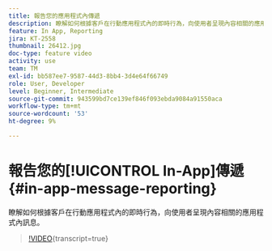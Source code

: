 ```yaml
---
title: 報告您的應用程式內傳遞
description: 瞭解如何根據客戶在行動應用程式內的即時行為，向使用者呈現內容相關的應用程式內訊息。
feature: In App, Reporting
jira: KT-2558
thumbnail: 26412.jpg
doc-type: feature video
activity: use
team: TM
exl-id: bb587ee7-9587-44d3-8bb4-3d4e64f66749
role: User, Developer
level: Beginner, Intermediate
source-git-commit: 943599bd7ce139ef846f093ebda9084a91550aca
workflow-type: tm+mt
source-wordcount: '53'
ht-degree: 9%

---
```


# 報告您的[!UICONTROL In-App]傳遞 {#in-app-message-reporting}

瞭解如何根據客戶在行動應用程式內的即時行為，向使用者呈現內容相關的應用程式內訊息。

>[!VIDEO](https://video.tv.adobe.com/v/26412?learn=on){transcript=true}
